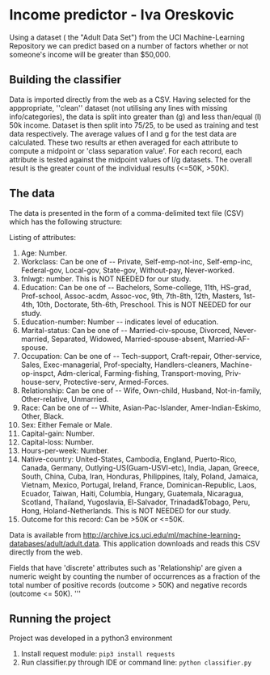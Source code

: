 # Income predictor - Iva Oreskovic

Using a dataset ( the "Adult Data Set") from the UCI Machine-Learning Repository we can predict based on a number of factors whether or not someone's income will be greater than $50,000.

## Building the classifier
Data is imported directly from the web as a CSV. Having selected for the apppropriate, ''clean'' dataset (not utilising any lines with missing info/categories), the data is split into greater than (g) and less than/equal (l) 50k income. Dataset is then split into 75/25, to be used as training and test data respectively. The average values of l and g for the test data are calculated. These two results ar ethen averaged for each attribute to compute a midpoint or 'class separation value'.
For each record, each attribute is tested against the midpoint values of l/g datasets. The overall result is the greater count of the individual results (<=50K, >50K).




## The data

The data is presented in the form of a comma-delimited text file (CSV) which has the following structure:

Listing of attributes:

1. Age: Number.
2. Workclass: Can be one of -- Private, Self-emp-not-inc, Self-emp-inc, Federal-gov, Local-gov, State-gov, Without-pay, Never-worked.
3. fnlwgt: number. This is NOT NEEDED for our study.
4. Education: Can be one of -- Bachelors, Some-college, 11th, HS-grad, Prof-school, Assoc-acdm, Assoc-voc, 9th, 7th-8th, 12th, Masters, 1st-4th, 10th, Doctorate, 5th-6th, Preschool. This is NOT NEEDED for our study.
5. Education-number: Number -- indicates level of education.
6. Marital-status: Can be one of -- Married-civ-spouse, Divorced, Never-married, Separated, Widowed, Married-spouse-absent, Married-AF-spouse.
7. Occupation: Can be one of -- Tech-support, Craft-repair, Other-service, Sales, Exec-managerial, Prof-specialty, Handlers-cleaners, Machine-op-inspct, Adm-clerical, Farming-fishing, Transport-moving, Priv-house-serv, Protective-serv, Armed-Forces.
8. Relationship: Can be one of -- Wife, Own-child, Husband, Not-in-family, Other-relative, Unmarried.
9. Race: Can be one of -- White, Asian-Pac-Islander, Amer-Indian-Eskimo, Other, Black.
10. Sex: Either Female or Male.
11. Capital-gain: Number.
12. Capital-loss: Number.
13. Hours-per-week: Number.
14. Native-country: United-States, Cambodia, England, Puerto-Rico, Canada, Germany, Outlying-US(Guam-USVI-etc), India, Japan, Greece, South, China, Cuba, Iran, Honduras, Philippines, Italy, Poland, Jamaica, Vietnam, Mexico, Portugal, Ireland, France, Dominican-Republic, Laos, Ecuador, Taiwan, Haiti, Columbia, Hungary, Guatemala, Nicaragua, Scotland, Thailand, Yugoslavia, El-Salvador, Trinadad&Tobago, Peru, Hong, Holand-Netherlands. This is NOT NEEDED for our study.
15. Outcome for this record: Can be >50K or <=50K.

Data is available from http://archive.ics.uci.edu/ml/machine-learning-databases/adult/adult.data. This application downloads and reads this CSV directly from the web. 

Fields that have 'discrete' attributes such as 'Relationship' are given a numeric weight by counting the number of occurrences as a fraction of the total number of positive records (outcome > 50K) and negative records (outcome <= 50K).
'''

## Running the project
Project was developed in a python3 environment
1. Install request module: `pip3 install requests`
2. Run classifier.py through IDE or command line: `python classifier.py`
